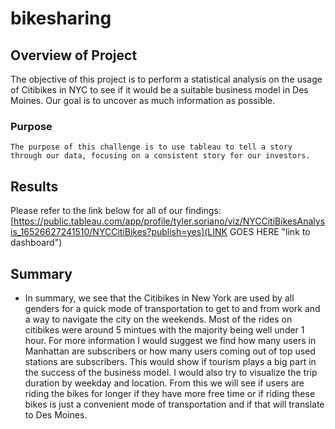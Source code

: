 # bikesharing

## Overview of Project
 The objective of this project is to perform a statistical analysis on the usage of Citibikes in NYC to see if it would be a suitable business model in Des Moines. Our goal is to uncover as much information as possible.   
### Purpose
    The purpose of this challenge is to use tableau to tell a story through our data, focusing on a consistent story for our investors. 

 
## Results 
Please refer to the link below for all of our findings: 
[https://public.tableau.com/app/profile/tyler.soriano/viz/NYCCitiBikesAnalysis_16526627241510/NYCCitiBikes?publish=yes](LINK GOES HERE "link to dashboard")

## Summary 
- In summary, we see that the Citibikes in New York are used by all genders for a quick mode of transportation to get to and from work and a way to navigate the city on the weekends. Most of the rides on citibikes were around 5 mintues with the majority being well under 1 hour. For more information I would suggest we find how many users in Manhattan are subscribers or how many users coming out of top used stations are subscribers. This would show if tourism plays a big part in the success of the business model. I would also try to visualize the trip duration by weekday and location. From this we will see if users are riding the bikes for longer if they have more free time or if riding these bikes is just a convenient mode of transportation and if that will translate to Des Moines.
